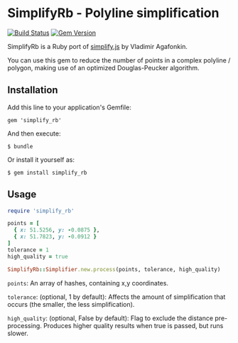 # SimplifyRb - Polyline simplification

[![Build Status](https://travis-ci.org/odlp/simplify_rb.svg?branch=master)](https://travis-ci.org/odlp/simplify_rb) [![Gem Version](https://badge.fury.io/rb/simplify_rb.svg)](https://badge.fury.io/rb/simplify_rb)

SimplifyRb is a Ruby port of [simplify.js](https://github.com/mourner/simplify-js) by Vladimir Agafonkin.

You can use this gem to reduce the number of points in a complex polyline / polygon, making use of an optimized Douglas-Peucker algorithm.

## Installation

Add this line to your application's Gemfile:

    gem 'simplify_rb'

And then execute:

    $ bundle

Or install it yourself as:

    $ gem install simplify_rb

## Usage

```ruby
require 'simplify_rb'

points = [
  { x: 51.5256, y: -0.0875 },
  { x: 51.7823, y: -0.0912 }
]
tolerance = 1
high_quality = true

SimplifyRb::Simplifier.new.process(points, tolerance, high_quality)
```

```points```: An array of hashes, containing x,y coordinates.

```tolerance```: (optional, 1 by default): Affects the amount of simplification that occurs (the smaller, the less simplification).

```high_quality```: (optional, False by default): Flag to exclude the distance pre-processing. Produces higher quality results when true is passed, but runs slower.

